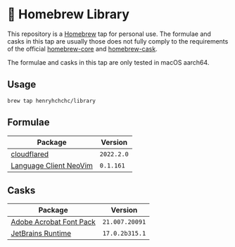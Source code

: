 # 🍺 Homebrew Library

This repository is a [Homebrew](https://brew.sh) tap for personal use.
The formulae and casks in this tap are usually those does not fully comply to the requirements of the official [homebrew-core](https://github.com/Homebrew/homebrew-core) and [homebrew-cask](https://github.com/Homebrew/homebrew-cask).


The formulae and casks in this tap are only tested in macOS aarch64.
## Usage
```shell
brew tap henryhchchc/library
```

## Formulae

| Package                                                                     | Version    |
| --------------------------------------------------------------------------- | ---------- |
| [cloudflared](https://github.com/cloudflare/cloudflared)                    | `2022.2.0` |
| [Language Client NeoVim](https://github.com/autozimu/LanguageClient-neovim) | `0.1.161`  |

## Casks
| Package                                                                                                    | Version        |
| ---------------------------------------------------------------------------------------------------------- | -------------- |
| [Adobe Acrobat Font Pack](https://helpx.adobe.com/acrobat/kb/macintosh-font-packs--acrobat---reader-.html) | `21.007.20091` |
| [JetBrains Runtime](https://github.com/JetBrains/JetBrainsRuntime)                                         | `17.0.2b315.1` |
